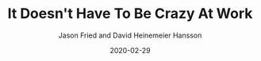 ---
title: It Doesn't Have To Be Crazy At Work
date: 2020-02-29
thumbnail: https://images-na.ssl-images-amazon.com/images/I/81nvF-p7odL.jpg
buy_link: https://www.amazon.com/Doesnt-Have-Be-Crazy-Work/dp/0062874780/
author: Jason Fried and David Heinemeier Hansson
year_read: 2020
---